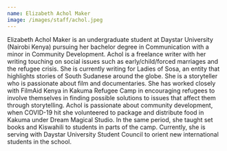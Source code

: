 ```yaml
---
name: Elizabeth Achol Maker
image: /images/staff/achol.jpeg
---
```


Elizabeth Achol Maker is an undergraduate student at Daystar University (Nairobi Kenya) pursuing her bachelor degree in Communication with a minor in Community Development. Achol is a freelance writer with her writing touching on social issues such as early/child/forced marriages and the refugee crisis. She is currently writing for Ladies of Sosa, an entity that highlights stories of South Sudanese around the globe. She is a storyteller who is passionate about film and documentaries. She has worked closely with FilmAid Kenya in Kakuma Refugee Camp in encouraging refugees to involve themselves in finding possible solutions to issues that affect them through storytelling. Achol is passionate about community development, when COVID-19 hit she volunteered to package and distribute food in Kakuma under Dream Magical Studio. In the same period, she taught set books and Kiswahili to students in parts of the camp. Currently, she is serving with Daystar University Student Council to orient new international students in the school.
